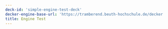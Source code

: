 ```yaml
---
deck-id: 'simple-engine-test-deck'
decker-engine-base-url: 'https://tramberend.beuth-hochschule.de/decker'
title: Engine Test
---
```



